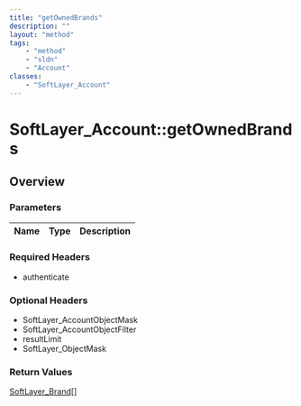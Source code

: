 ```yaml
---
title: "getOwnedBrands"
description: ""
layout: "method"
tags:
    - "method"
    - "sldn"
    - "Account"
classes:
    - "SoftLayer_Account"
---
```

# SoftLayer_Account::getOwnedBrands
## Overview 


### Parameters 
|Name | Type | Description |
| --- | --- | --- |


### Required Headers
* authenticate

### Optional Headers
* SoftLayer_AccountObjectMask
* SoftLayer_AccountObjectFilter
* resultLimit
* SoftLayer_ObjectMask

### Return Values
<a href='/reference/datatypes/SoftLayer_Brand'>SoftLayer_Brand[] </a>
